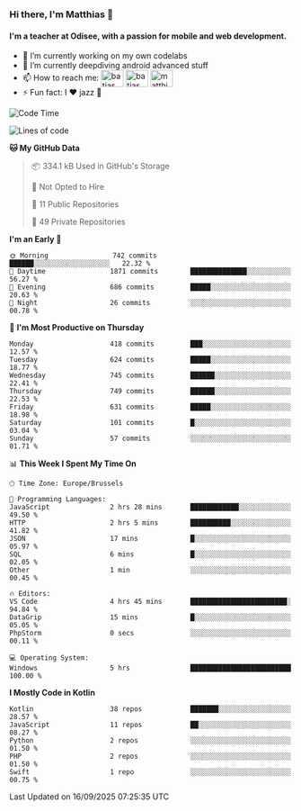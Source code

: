 ### Hi there, I'm Matthias 👋

#### I'm a teacher at Odisee, with a passion for mobile and web development.

- 🔭 I’m currently working on my own codelabs
- 🌱 I’m currently deepdiving android advanced stuff
- 📫 How to reach me: <a href="https://dev.to/batjas" target="_blank"><img align="center" src="https://raw.githubusercontent.com/rahuldkjain/github-profile-readme-generator/master/src/images/icons/Social/devto.svg" alt="batjas" height="30" width="40" /></a>
<a href="https://twitter.com/batjas" target="_blank"><img align="center" src="https://raw.githubusercontent.com/rahuldkjain/github-profile-readme-generator/master/src/images/icons/Social/twitter.svg" alt="batjas" height="30" width="40" /></a>
<a href="https://linkedin.com/in/matthiasdruwé" target="_blank"><img align="center" src="https://raw.githubusercontent.com/rahuldkjain/github-profile-readme-generator/master/src/images/icons/Social/linked-in-alt.svg" alt="matthiasdruwé" height="30" width="40" /></a>
- ⚡ Fun fact: I ❤ jazz 🎷


<!--START_SECTION:waka-->
![Code Time](http://img.shields.io/badge/Code%20Time-1%2C476%20hrs%2054%20mins-blue)

![Lines of code](https://img.shields.io/badge/From%20Hello%20World%20I%27ve%20Written-8.5%20million%20lines%20of%20code-blue)

**🐱 My GitHub Data** 

> 📦 334.1 kB Used in GitHub's Storage 
 > 
> 🚫 Not Opted to Hire
 > 
> 📜 11 Public Repositories 
 > 
> 🔑 49 Private Repositories 
 > 
**I'm an Early 🐤** 

```text
🌞 Morning                742 commits         ██████░░░░░░░░░░░░░░░░░░░   22.32 % 
🌆 Daytime                1871 commits        ██████████████░░░░░░░░░░░   56.27 % 
🌃 Evening                686 commits         █████░░░░░░░░░░░░░░░░░░░░   20.63 % 
🌙 Night                  26 commits          ░░░░░░░░░░░░░░░░░░░░░░░░░   00.78 % 
```
📅 **I'm Most Productive on Thursday** 

```text
Monday                   418 commits         ███░░░░░░░░░░░░░░░░░░░░░░   12.57 % 
Tuesday                  624 commits         █████░░░░░░░░░░░░░░░░░░░░   18.77 % 
Wednesday                745 commits         ██████░░░░░░░░░░░░░░░░░░░   22.41 % 
Thursday                 749 commits         ██████░░░░░░░░░░░░░░░░░░░   22.53 % 
Friday                   631 commits         █████░░░░░░░░░░░░░░░░░░░░   18.98 % 
Saturday                 101 commits         █░░░░░░░░░░░░░░░░░░░░░░░░   03.04 % 
Sunday                   57 commits          ░░░░░░░░░░░░░░░░░░░░░░░░░   01.71 % 
```


📊 **This Week I Spent My Time On** 

```text
🕑︎ Time Zone: Europe/Brussels

💬 Programming Languages: 
JavaScript               2 hrs 28 mins       ████████████░░░░░░░░░░░░░   49.50 % 
HTTP                     2 hrs 5 mins        ██████████░░░░░░░░░░░░░░░   41.82 % 
JSON                     17 mins             █░░░░░░░░░░░░░░░░░░░░░░░░   05.97 % 
SQL                      6 mins              █░░░░░░░░░░░░░░░░░░░░░░░░   02.05 % 
Other                    1 min               ░░░░░░░░░░░░░░░░░░░░░░░░░   00.45 % 

🔥 Editors: 
VS Code                  4 hrs 45 mins       ████████████████████████░   94.84 % 
DataGrip                 15 mins             █░░░░░░░░░░░░░░░░░░░░░░░░   05.05 % 
PhpStorm                 0 secs              ░░░░░░░░░░░░░░░░░░░░░░░░░   00.11 % 

💻 Operating System: 
Windows                  5 hrs               █████████████████████████   100.00 % 
```

**I Mostly Code in Kotlin** 

```text
Kotlin                   38 repos            ███████░░░░░░░░░░░░░░░░░░   28.57 % 
JavaScript               11 repos            ██░░░░░░░░░░░░░░░░░░░░░░░   08.27 % 
Python                   2 repos             ░░░░░░░░░░░░░░░░░░░░░░░░░   01.50 % 
PHP                      2 repos             ░░░░░░░░░░░░░░░░░░░░░░░░░   01.50 % 
Swift                    1 repo              ░░░░░░░░░░░░░░░░░░░░░░░░░   00.75 % 
```




 Last Updated on 16/09/2025 07:25:35 UTC
<!--END_SECTION:waka-->

